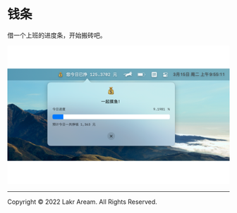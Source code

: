 # 钱条

借一个上班的进度条，开始搬砖吧。

![Preview](./Resources/Preview.png)

---

Copyright © 2022 Lakr Aream. All Rights Reserved.